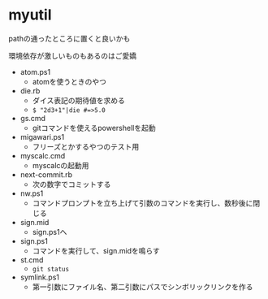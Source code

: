 # myutil
pathの通ったところに置くと良いかも

環境依存が激しいものもあるのはご愛嬌

- atom.ps1
	- atomを使うときのやつ
- die.rb
	- ダイス表記の期待値を求める
	- `$ "2d3+1"|die #=>5.0`
- gs.cmd
	- gitコマンドを使えるpowershellを起動
- migawari.ps1
	- フリーズとかするやつのテスト用
- myscalc.cmd
	- myscalcの起動用
- next-commit.rb
	- 次の数字でコミットする
- nw.ps1
	- コマンドプロンプトを立ち上げて引数のコマンドを実行し、数秒後に閉じる
- sign.mid
	- sign.ps1へ
- sign.ps1
	- コマンドを実行して、sign.midを鳴らす
- st.cmd
	- `git status`
- symlink.ps1
	- 第一引数にファイル名、第二引数にパスでシンボリックリンクを作る
